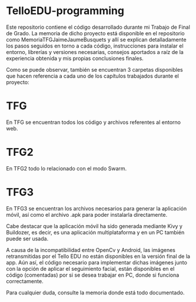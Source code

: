 # TelloEDU-programming

Este repositorio contiene el código desarrollado durante mi Trabajo de Final de Grado. La memoria de dicho proyecto está disponible en el repositorio como MemoriaTFGJaimeJaumeBusquets y allí se explican detalladamente los pasos seguidos en torno a cada código, instrucciones para instalar el entorno, librerías y versiones necesarias, consejos aportados a raíz de la experiencia obtenida y mis propias conclusiones finales.

Como se puede observar, también se encuentran 3 carpetas disponibles que hacen referencia a cada uno de los capítulos trabajados durante el proyecto:

# TFG
En TFG se encuentran todos los código y archivos referentes al entorno web.
# TFG2
En TFG2 todo lo relacionado con el modo Swarm.
# TFG3
En TFG3 se encuentran los archivos necesarios para generar la aplicación móvil, así como el archivo .apk para poder instalarla directamente.

Cabe destacar que la aplicación móvil ha sido generada mediante Kivy y Buildozer, es decir, es una aplicación multiplataforma y en un PC también puede ser usada.

A causa de la incompatibilidad entre OpenCv y Android, las imágenes retransmitidas por el Tello EDU no están disponibles en la versión final de la app. Aún así, el código necesario para implementar dichas imágenes junto con la opción de aplicar el seguimiento facial, están disponibles en el código (comentadas) por si se desea trabajar en PC, donde si funciona correctamente. 

Para cualquier duda, consulte la memoria donde está todo documentado.
